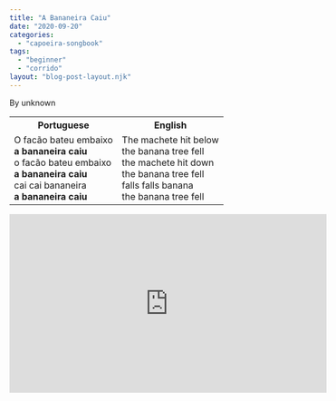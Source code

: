 ```yaml
---
title: "A Bananeira Caiu"
date: "2020-09-20"
categories: 
  - "capoeira-songbook"
tags: 
  - "beginner"
  - "corrido"
layout: "blog-post-layout.njk"
---
```


By unknown

<table class="capoeira-table">
    <tr class="header-row">
        <th>Portuguese</th>
        <th>English</th>
    </tr>
    <tr>
        <td>O facão bateu embaixo<br>
<strong>a bananeira caiu</strong><br>
o facão bateu embaixo<br>
<strong>a bananeira caiu</strong><br>
cai cai bananeira<br>
<strong>a bananeira caiu</strong></td>
        <td>The machete hit below<br>
the banana tree fell<br>
the machete hit down<br>
the banana tree fell<br>
falls falls banana<br>
the banana tree fell</td>
    </tr>
</table>

<iframe width="560" height="315" src="https://www.youtube.com/embed/TgdYWMycLCY" title="YouTube video player" frameborder="0" allow="accelerometer; autoplay; clipboard-write; encrypted-media; gyroscope; picture-in-picture" allowfullscreen></iframe>